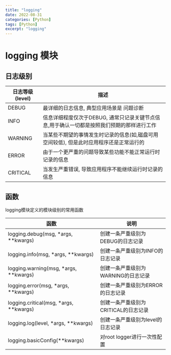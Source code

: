 ```yaml
---
title: "logging"
date: 2022-08-31
categories: [Python]
tags: [Python]
excerpt: "logging"
---
```


# logging 模块

## 日志级别

| 日志等级(level) | 描述                                                                                |
| --------------- | ---------------------------------------------------------------------------------- |
| DEBUG           | 最详细的日志信息, 典型应用场景是 问题诊断                                              |
| INFO            | 信息详细程度仅次于DEBUG, 通常只记录关键节点信息,用于确认一切都是按照我们预期的那样进行工作 |
| WARNING         | 当某些不期望的事情发生时记录的信息(如,磁盘可用空间较低), 但是此时应用程序还是正常运行的    |
| ERROR           | 由于一个更严重的问题导致某些功能不能正常运行时记录的信息                                 |
| CRITICAL        | 当发生严重错误, 导致应用程序不能继续运行时记录的信息                                    |

## 函数

logging模块定义的模块级别的常用函数

| 函数                                   | 说明                               |
| -------------------------------------- | --------------------------------- |
| logging.debug(msg, *args, **kwargs)    | 创建一条严重级别为DEBUG的日志记录    |
| logging.info(msg, *args, **kwargs)     | 创建一条严重级别为INFO的日志记录     |
| logging.warning(msg, *args, **kwargs)  | 创建一条严重级别为WARNING的日志记录  |
| logging.error(msg, *args, **kwargs)    | 创建一条严重级别为ERROR的日志记录    |
| logging.critical(msg, *args, **kwargs) | 创建一条严重级别为CRITICAL的日志记录 |
| logging.log(level, *args, **kwargs)    | 创建一条严重级别为level的日志记录    |
| logging.basicConfig(**kwargs)          | 对root logger进行一次性配置         |